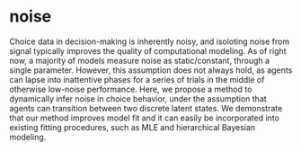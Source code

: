 # noise

Choice data in decision-making is inherently noisy, and isoloting noise from signal typically improves the quality of computational modeling. As of right now, a majority of models measure noise as static/constant, through a single parameter. However, this assumption does not always hold, as agents can lapse into inattentive phases for a series of trials in the middle of otherwise low-noise performance. Here, we propose a method to dynamically infer noise in choice behavior, under the assumption that agents can transition between two discrete latent states. We demonstrate that our method improves model fit and it can easily be incorporated into existing fitting procedures, such as MLE and hierarchical Bayesian modeling.

